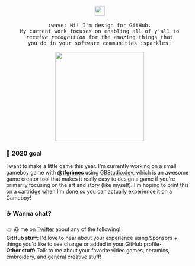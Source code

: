 <p align="center">
  <img src="https://user-images.githubusercontent.com/5679180/79618120-0daffb80-80be-11ea-819e-d2b0fa904d07.gif" width="27px">
  <br><br>
  <samp>:wave: Hi! I'm design for GitHub.
  <br>My current work focuses on enabling all of y'all to
    <br><em>receive recognition</em> for the amazing things that
  <br>you do in your software communities :sparkles:
  <br><br><img src="https://i.imgur.com/kdKhgx6.gif" width="240px">
  </samp>
</p>

### :telescope: 2020 goal
I want to make a little game this year. I'm currently working on a small gameboy game with [**@tfgrimes**](https://github.com/tfgrimes) using [GBStudio.dev](https://github.com/chrismaltby/gb-studio), which is an awesome game creator tool that makes it really easy to design a game if you're primarily focusing on the art and story (like myself). I'm hoping to print this on a cartridge when I'm done so you can actually experience it on a Gameboy!

### :coffee: Wanna chat?
:point_right: @ me on [Twitter](https://twitter.com/pifafu) about any of the following!<br>
**GitHub stuff:** I'd love to hear about your experience using Sponsors + things you'd like to see change or added in your GitHub profile~<br>
**Other stuff:** Talk to me about your favorite video games, ceramics, embroidery, and general creative stuff!
</details>
